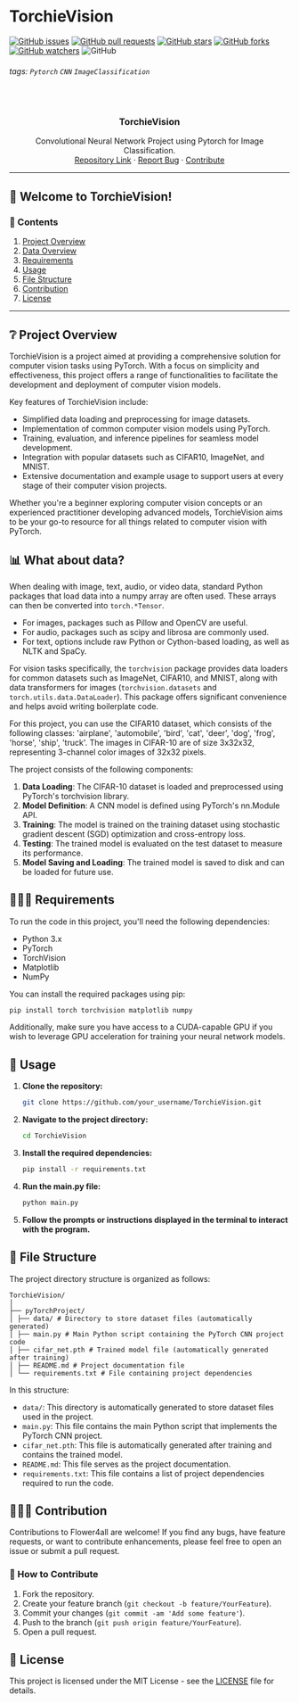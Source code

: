 # TorchieVision

[![GitHub issues](https://img.shields.io/github/issues/aintburak/TorchieVision?style=for-the-badge&labelColor=blue)](https://github.com/aintburak/TorchieVision/issues) [![GitHub pull requests](https://img.shields.io/github/issues-pr/aintburak/TorchieVision?style=for-the-badge&labelColor=green)](https://github.com/aintburak/TorchieVision/pulls)  [![GitHub stars](https://img.shields.io/github/stars/aintburak/TorchieVision?style=for-the-badge&labelColor=yellow)](https://github.com/aintburak/TorchieVision/stargazers)  [![GitHub forks](https://img.shields.io/github/forks/aintburak/TorchieVision?style=for-the-badge&labelColor=orange)](https://github.com/aintburak/TorchieVision/forks)  [![GitHub watchers](https://img.shields.io/github/watchers/aintburak/TorchieVision?style=for-the-badge&labelColor=purple)](https://github.com/aintburak/TorchieVision/watchers)  ![GitHub](https://img.shields.io/github/license/aintburak/TorchieVision?style=for-the-badge)

###### tags: `Pytorch` `CNN` `ImageClassification`

<!-- PROJECT LOGO -->
<br />
<div align="center">
  <h3 align="center">TorchieVision</h3>
  <div align="center">
    Convolutional Neural Network Project using Pytorch for Image Classification.
    <br />
    <a href="https://github.com/aintburak/TorchieVision">Repository Link</a>
    ·
    <a href="https://github.com/aintburak/TorchieVision/issues">Report Bug</a>
    ·
    <a href="https://github.com/aintburak/TorchieVision/pulls">Contribute</a>
  </div>
</div>

---


## :tada: Welcome to TorchieVision!
<!-- Add an introductory paragraph about the repository and its purpose. -->

### :book: Contents
<!-- Add links to each section. -->

1. [Project Overview](#grey_question-project-overview)
2. [Data Overview](#Data-Overview)
3. [Requirements](#computer-requirements)
4. [Usage](#key-usage)
5. [File Structure](#rocket-file-structure)
6. [Contribution](#Contribution)
7. [License](#memo-license)

---

## :grey_question: Project Overview

TorchieVision is a project aimed at providing a comprehensive solution for computer vision tasks using PyTorch. With a focus on simplicity and effectiveness, this project offers a range of functionalities to facilitate the development and deployment of computer vision models.

Key features of TorchieVision include:
- Simplified data loading and preprocessing for image datasets.
- Implementation of common computer vision models using PyTorch.
- Training, evaluation, and inference pipelines for seamless model development.
- Integration with popular datasets such as CIFAR10, ImageNet, and MNIST.
- Extensive documentation and example usage to support users at every stage of their computer vision projects.

Whether you're a beginner exploring computer vision concepts or an experienced practitioner developing advanced models, TorchieVision aims to be your go-to resource for all things related to computer vision with PyTorch.


## 📊 What about data?

When dealing with image, text, audio, or video data, standard Python packages that load data into a numpy array are often used. These arrays can then be converted into `torch.*Tensor`.

- For images, packages such as Pillow and OpenCV are useful.
- For audio, packages such as scipy and librosa are commonly used.
- For text, options include raw Python or Cython-based loading, as well as NLTK and SpaCy.

For vision tasks specifically, the `torchvision` package provides data loaders for common datasets such as ImageNet, CIFAR10, and MNIST, along with data transformers for images (`torchvision.datasets` and `torch.utils.data.DataLoader`). This package offers significant convenience and helps avoid writing boilerplate code.

For this project, you can use the CIFAR10 dataset, which consists of the following classes: 'airplane', 'automobile', 'bird', 'cat', 'deer', 'dog', 'frog', 'horse', 'ship', 'truck'. The images in CIFAR-10 are of size 3x32x32, representing 3-channel color images of 32x32 pixels.


The project consists of the following components:

1. **Data Loading**: The CIFAR-10 dataset is loaded and preprocessed using PyTorch's torchvision library.
2. **Model Definition**: A CNN model is defined using PyTorch's nn.Module API.
3. **Training**: The model is trained on the training dataset using stochastic gradient descent (SGD) optimization and cross-entropy loss.
4. **Testing**: The trained model is evaluated on the test dataset to measure its performance.
5. **Model Saving and Loading**: The trained model is saved to disk and can be loaded for future use.



## 👩🏼‍💻 Requirements

To run the code in this project, you'll need the following dependencies:

- Python 3.x
- PyTorch
- TorchVision
- Matplotlib
- NumPy

You can install the required packages using pip:

```bash
pip install torch torchvision matplotlib numpy
````

Additionally, make sure you have access to a CUDA-capable GPU if you wish to leverage GPU acceleration for training your neural network models.




## 🔑 Usage

1. **Clone the repository:**

    ```bash
    git clone https://github.com/your_username/TorchieVision.git
    ```

2. **Navigate to the project directory:**

    ```bash
    cd TorchieVision
    ```

3. **Install the required dependencies:**

    ```bash
    pip install -r requirements.txt
    ```

4. **Run the main.py file:**

    ```bash
    python main.py
    ```

5. **Follow the prompts or instructions displayed in the terminal to interact with the program.**


## 🚀 File Structure


The project directory structure is organized as follows:

```
TorchieVision/
│
├── pyTorchProject/
│ ├── data/ # Directory to store dataset files (automatically generated)
│ ├── main.py # Main Python script containing the PyTorch CNN project code
│ ├── cifar_net.pth # Trained model file (automatically generated after training)
│ ├── README.md # Project documentation file
│ └── requirements.txt # File containing project dependencies

```


In this structure:

- `data/`: This directory is automatically generated to store dataset files used in the project.
- `main.py`: This file contains the main Python script that implements the PyTorch CNN project.
- `cifar_net.pth`: This file is automatically generated after training and contains the trained model.
- `README.md`: This file serves as the project documentation.
- `requirements.txt`: This file contains a list of project dependencies required to run the code.


## 🦸🏻‍♀️ Contribution
Contributions to Flower4all are welcome! If you find any bugs, have feature requests, or want to contribute enhancements, please feel free to open an issue or submit a pull request.

### 🚦 How to Contribute
1. Fork the repository.
2. Create your feature branch (`git checkout -b feature/YourFeature`).
3. Commit your changes (`git commit -am 'Add some feature'`).
4. Push to the branch (`git push origin feature/YourFeature`).
5. Open a pull request.


## 📝 License

This project is licensed under the MIT License - see the [LICENSE](LICENSE) file for details.